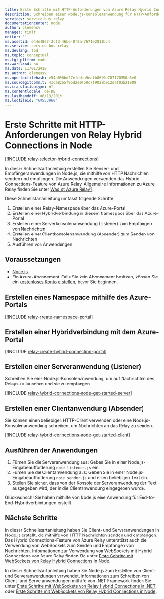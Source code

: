 ```yaml
---
title: Erste Schritte mit HTTP-Anforderungen von Azure Relay Hybrid Connections in Node | Microsoft-Dokumentation
description: Schreiben einer Node.js-Konsolenanwendung für HTTP-Anforderungen von Azure Relay Hybrid Connections in Node
services: service-bus-relay
documentationcenter: node
author: clemensv
manager: timlt
editor: ''
ms.assetid: e44e4867-3cf3-46be-8f8a-7671e2013bc4
ms.service: service-bus-relay
ms.devlang: tbd
ms.topic: conceptual
ms.tgt_pltfrm: node
ms.workload: na
ms.date: 11/01/2018
ms.author: clemensv
ms.openlocfilehash: e54a096bd27efddaa9eafb8619e787178550a6e0
ms.sourcegitcommit: 41ca82b5f95d2e07b0c7f9025b912daf0ab21909
ms.translationtype: HT
ms.contentlocale: de-DE
ms.lasthandoff: 06/13/2019
ms.locfileid: "60553960"
---
```

# <a name="get-started-with-relay-hybrid-connections-http-requests-in-node"></a>Erste Schritte mit HTTP-Anforderungen von Relay Hybrid Connections in Node

[!INCLUDE [relay-selector-hybrid-connections](../../includes/relay-selector-hybrid-connections.md)]

In dieser Schnellstartanleitung erstellen Sie Sender- und Empfängeranwendungen in Node.js, die mithilfe von HTTP Nachrichten senden und empfangen. Die Anwendungen verwenden das Hybrid Connections-Feature von Azure Relay. Allgemeine Informationen zu Azure Relay finden Sie unter [Was ist Azure Relay?](relay-what-is-it.md). 

Diese Schnellstartanleitung umfasst folgende Schritte:

1. Erstellen eines Relay-Namespace über das Azure-Portal
2. Erstellen einer Hybridverbindung in diesem Namespace über das Azure-Portal
3. Erstellen einer Serverkonsolenanwendung (Listener) zum Empfangen von Nachrichten
4. Erstellen einer Clientkonsolenanwendung (Absender) zum Senden von Nachrichten
5. Ausführen von Anwendungen

## <a name="prerequisites"></a>Voraussetzungen
- [Node.js](https://nodejs.org/en/).
- Ein Azure-Abonnement. Falls Sie kein Abonnement besitzen, können Sie ein [kostenloses Konto erstellen](https://azure.microsoft.com/free/), bevor Sie beginnen.

## <a name="create-a-namespace-using-the-azure-portal"></a>Erstellen eines Namespace mithilfe des Azure-Portals
[!INCLUDE [relay-create-namespace-portal](../../includes/relay-create-namespace-portal.md)]

## <a name="create-a-hybrid-connection-using-the-azure-portal"></a>Erstellen einer Hybridverbindung mit dem Azure-Portal
[!INCLUDE [relay-create-hybrid-connection-portal](../../includes/relay-create-hybrid-connection-portal.md)]

## <a name="create-a-server-application-listener"></a>Erstellen einer Serveranwendung (Listener)
Schreiben Sie eine Node.js-Konsolenanwendung, um auf Nachrichten des Relays zu lauschen und sie zu empfangen.

[!INCLUDE [relay-hybrid-connections-node-get-started-server](../../includes/relay-hybrid-connections-http-requests-node-get-started-server.md)]

## <a name="create-a-client-application-sender"></a>Erstellen einer Clientanwendung (Absender)

Sie können einen beliebigen HTTP-Client verwenden oder eine Node.js-Konsolenanwendung schreiben, um Nachrichten an das Relay zu senden.

[!INCLUDE [relay-hybrid-connections-node-get-started-client](../../includes/relay-hybrid-connections-http-requests-node-get-started-client.md)]

## <a name="run-the-applications"></a>Ausführen der Anwendungen

1. Führen Sie die Serveranwendung aus: Geben Sie in einer Node.js-Eingabeaufforderung `node listener.js` ein.
2. Führen Sie die Clientanwendung aus: Geben Sie in einer Node.js-Eingabeaufforderung `node sender.js` und einen beliebigen Text ein.
3. Stellen Sie sicher, dass von der Konsole der Serveranwendung der Text ausgegeben wird, der in die Clientanwendung eingegeben wurde.

Glückwunsch! Sie haben mithilfe von Node.js eine Anwendung für End-to-End-Hybridverbindungen erstellt.

## <a name="next-steps"></a>Nächste Schritte
In dieser Schnellstartanleitung haben Sie Client- und Serveranwendungen in Node.js erstellt, die mithilfe von HTTP Nachrichten senden und empfangen. Das Hybrid Connections-Feature von Azure Relay unterstützt auch die Verwendung von WebSockets zum Senden und Empfangen von Nachrichten. Informationen zur Verwendung von WebSockets mit Hybrid Connections von Azure Relay finden Sie unter [Erste Schritte mit WebSockets von Relay Hybrid Connections in Node](relay-hybrid-connections-node-get-started.md).

In dieser Schnellstartanleitung haben Sie Node.js zum Erstellen von Client- und Serveranwendungen verwendet. Informationen zum Schreiben von Client- und Serveranwendungen mithilfe von .NET Framework finden Sie unter [Erste Schritte mit WebSockets von Relay Hybrid Connections in .NET](relay-hybrid-connections-dotnet-get-started.md) oder [Erste Schritte mit WebSockets von Relay Hybrid Connections in Node](relay-hybrid-connections-http-requests-dotnet-get-started.md).
